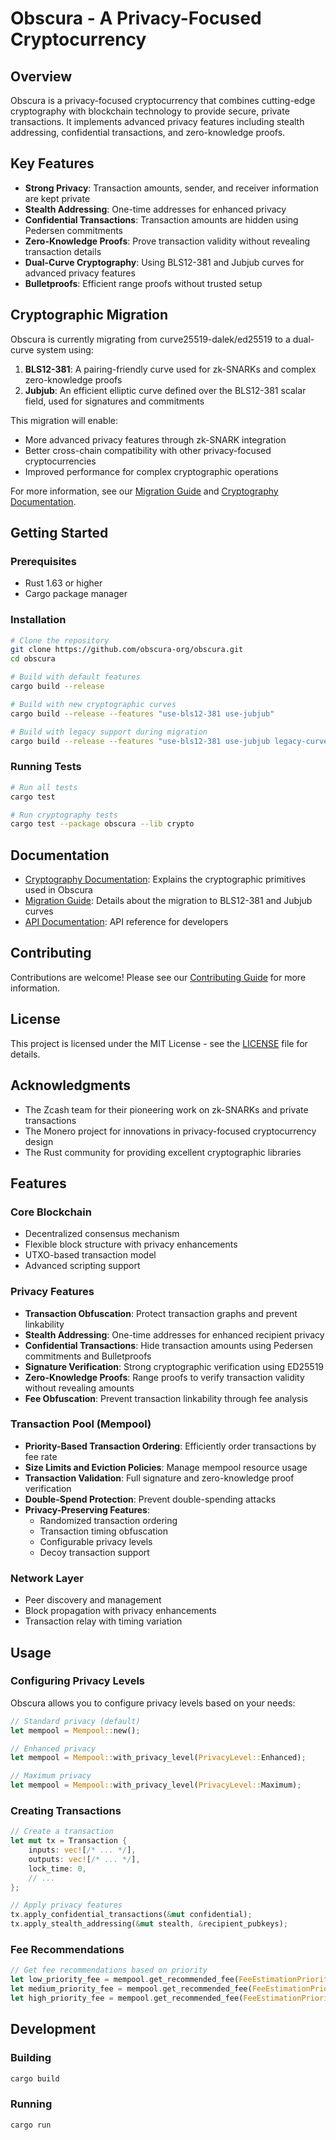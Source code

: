 # Obscura - A Privacy-Focused Cryptocurrency

## Overview

Obscura is a privacy-focused cryptocurrency that combines cutting-edge cryptography with blockchain technology to provide secure, private transactions. It implements advanced privacy features including stealth addressing, confidential transactions, and zero-knowledge proofs.

## Key Features

- **Strong Privacy**: Transaction amounts, sender, and receiver information are kept private
- **Stealth Addressing**: One-time addresses for enhanced privacy
- **Confidential Transactions**: Transaction amounts are hidden using Pedersen commitments
- **Zero-Knowledge Proofs**: Prove transaction validity without revealing transaction details
- **Dual-Curve Cryptography**: Using BLS12-381 and Jubjub curves for advanced privacy features
- **Bulletproofs**: Efficient range proofs without trusted setup

## Cryptographic Migration

Obscura is currently migrating from curve25519-dalek/ed25519 to a dual-curve system using:

1. **BLS12-381**: A pairing-friendly curve used for zk-SNARKs and complex zero-knowledge proofs
2. **Jubjub**: An efficient elliptic curve defined over the BLS12-381 scalar field, used for signatures and commitments

This migration will enable:
- More advanced privacy features through zk-SNARK integration
- Better cross-chain compatibility with other privacy-focused cryptocurrencies
- Improved performance for complex cryptographic operations

For more information, see our [Migration Guide](docs/MIGRATION_GUIDE.md) and [Cryptography Documentation](docs/CRYPTOGRAPHY.md).

## Getting Started

### Prerequisites

- Rust 1.63 or higher
- Cargo package manager

### Installation

```bash
# Clone the repository
git clone https://github.com/obscura-org/obscura.git
cd obscura

# Build with default features
cargo build --release

# Build with new cryptographic curves
cargo build --release --features "use-bls12-381 use-jubjub"

# Build with legacy support during migration
cargo build --release --features "use-bls12-381 use-jubjub legacy-curves"
```

### Running Tests

```bash
# Run all tests
cargo test

# Run cryptography tests
cargo test --package obscura --lib crypto
```

## Documentation

- [Cryptography Documentation](docs/CRYPTOGRAPHY.md): Explains the cryptographic primitives used in Obscura
- [Migration Guide](docs/MIGRATION_GUIDE.md): Details about the migration to BLS12-381 and Jubjub curves
- [API Documentation](docs/API.md): API reference for developers

## Contributing

Contributions are welcome! Please see our [Contributing Guide](CONTRIBUTING.md) for more information.

## License

This project is licensed under the MIT License - see the [LICENSE](LICENSE) file for details.

## Acknowledgments

- The Zcash team for their pioneering work on zk-SNARKs and private transactions
- The Monero project for innovations in privacy-focused cryptocurrency design
- The Rust community for providing excellent cryptographic libraries

## Features

### Core Blockchain

- Decentralized consensus mechanism
- Flexible block structure with privacy enhancements
- UTXO-based transaction model
- Advanced scripting support

### Privacy Features

- **Transaction Obfuscation**: Protect transaction graphs and prevent linkability
- **Stealth Addressing**: One-time addresses for enhanced recipient privacy
- **Confidential Transactions**: Hide transaction amounts using Pedersen commitments and Bulletproofs
- **Signature Verification**: Strong cryptographic verification using ED25519
- **Zero-Knowledge Proofs**: Range proofs to verify transaction validity without revealing amounts
- **Fee Obfuscation**: Prevent transaction linkability through fee analysis

### Transaction Pool (Mempool)

- **Priority-Based Transaction Ordering**: Efficiently order transactions by fee rate
- **Size Limits and Eviction Policies**: Manage mempool resource usage
- **Transaction Validation**: Full signature and zero-knowledge proof verification
- **Double-Spend Protection**: Prevent double-spending attacks
- **Privacy-Preserving Features**:
  - Randomized transaction ordering
  - Transaction timing obfuscation
  - Configurable privacy levels
  - Decoy transaction support

### Network Layer

- Peer discovery and management
- Block propagation with privacy enhancements
- Transaction relay with timing variation

## Usage

### Configuring Privacy Levels

Obscura allows you to configure privacy levels based on your needs:

```rust
// Standard privacy (default)
let mempool = Mempool::new();

// Enhanced privacy
let mempool = Mempool::with_privacy_level(PrivacyLevel::Enhanced);

// Maximum privacy
let mempool = Mempool::with_privacy_level(PrivacyLevel::Maximum);
```

### Creating Transactions

```rust
// Create a transaction
let mut tx = Transaction {
    inputs: vec![/* ... */],
    outputs: vec![/* ... */],
    lock_time: 0,
    // ...
};

// Apply privacy features
tx.apply_confidential_transactions(&mut confidential);
tx.apply_stealth_addressing(&mut stealth, &recipient_pubkeys);
```

### Fee Recommendations

```rust
// Get fee recommendations based on priority
let low_priority_fee = mempool.get_recommended_fee(FeeEstimationPriority::Low);
let medium_priority_fee = mempool.get_recommended_fee(FeeEstimationPriority::Medium);
let high_priority_fee = mempool.get_recommended_fee(FeeEstimationPriority::High);
```

## Development

### Building

```bash
cargo build
```

### Running

```bash
cargo run
```